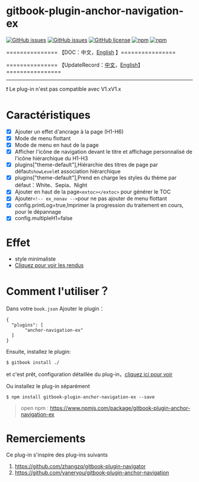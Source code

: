 # gitbook-plugin-anchor-navigation-ex

[![GitHub issues](https://img.shields.io/github/issues/zq99299/gitbook-plugin-anchor-navigation-ex.svg)](https://github.com/zq99299/gitbook-plugin-anchor-navigation-ex/issues) [![GitHub issues](https://img.shields.io/github/issues-closed/zq99299/gitbook-plugin-anchor-navigation-ex.svg)](https://github.com/zq99299/gitbook-plugin-anchor-navigation-ex/issues?q=is%3Aissue+is%3Aclosed) [![GitHub license](https://img.shields.io/github/license/mashape/apistatus.svg)](https://raw.githubusercontent.com/zq99299/gitbook-plugin-anchor-navigation-ex/master/LICENSE) [![npm](https://img.shields.io/npm/v/gitbook-plugin-anchor-navigation-ex.svg)](https://www.npmjs.com/package/gitbook-plugin-anchor-navigation-ex) [![npm](https://img.shields.io/npm/dt/gitbook-plugin-anchor-navigation-ex.svg)](https://www.npmjs.com/package/gitbook-plugin-anchor-navigation-ex)



===============	【DOC：中文，[English](https://github.com/zq99299/gitbook-plugin-anchor-navigation-ex/blob/master/doc/README_EN.md) 】================

===============	【UpdateRecord：[中文](https://github.com/zq99299/gitbook-plugin-anchor-navigation-ex/blob/master/doc/updateRecord.md)，[English](https://github.com/zq99299/gitbook-plugin-anchor-navigation-ex/blob/master/doc/updateRecord-en.md)】================



-----

:exclamation: Le plug-in n'est pas compatible avec V1.xV1.x

# Caractéristiques
- [x] Ajouter un effet d'ancrage à la page (H1-H6)
- [x] Mode de menu flottant
- [x] Mode de menu en haut de la page
- [x] Afficher l'icône de navigation devant le titre et affichage personnalisé de l'icône hiérarchique du H1-H3
- [x] plugins["theme-default"],Hiérarchie des titres de page par défaut`showLevel`et association hiérarchique
- [x] plugins["theme-default"],Prend en charge les styles du thème par défaut：White、Sepia、Night
- [x] Ajouter en haut de la page`<extoc></extoc>` pour générer le TOC
- [x] Ajouter`<!-- ex_nonav -->`pour ne pas ajouter de menu flottant
- [x] config.printLog=true,Imprimer la progression du traitement en cours, pour le dépannage
- [x] config.multipleH1=false

# Effet
* style minimaliste
* [Cliquez pour voir les rendus](https://github.com/Aparksa/gitbook-plugin-anchor-navigation-ex/blob/master/doc/effectScreenshot.md)


# Comment l'utiliser？

Dans votre `book.json` Ajouter le plugin：

```
{
  "plugins": [
       "anchor-navigation-ex"
  ]
}
```
Ensuite, installez le plugin:

```
$ gitbook install ./
```

et c'est prêt, configuration détaillée du plug-in，[cliquez ici pour voir](https://github.com/Aparksa/gitbook-plugin-anchor-navigation-ex/blob/master/doc/config.md)


Ou installez le plug-in séparément

```
$ npm install gitbook-plugin-anchor-navigation-ex --save
```

>open npm : https://www.npmjs.com/package/gitbook-plugin-anchor-navigation-ex


# Remerciements
Ce plug-in s'inspire des plug-ins suivants

1. https://github.com/zhangzq/gitbook-plugin-navigator
2. https://github.com/yaneryou/gitbook-plugin-anchor-navigation

